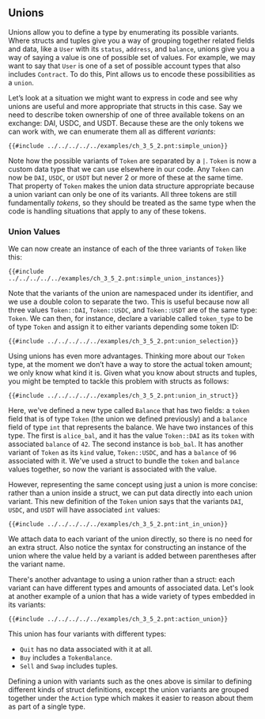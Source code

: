 ## Unions

Unions allow you to define a type by enumerating its possible variants. Where structs and tuples
give you a way of grouping together related fields and data, like a `User` with its `status`,
`address`, and `balance`, unions give you a way of saying a value is one of possible set of values.
For example, we may want to say that `User` is one of a set of possible account types that also
includes `Contract`. To do this, Pint allows us to encode these possibilities as a `union`.

Let’s look at a situation we might want to express in code and see why unions are useful and more
appropriate that structs in this case. Say we need to describe token ownership of one of three
available tokens on an exchange: DAI, USDC, and USDT. Because these are the only tokens we can work
with, we can enumerate them all as different _variants_:

```pint
{{#include ../../../../../examples/ch_3_5_2.pnt:simple_union}}
```

Note how the possible variants of `Token` are separated by a `|`. `Token` is now a custom data type
that we can use elsewhere in our code. Any `Token` can now be `DAI`, `USDC`, or `USDT` but never 2
or more of these at the same time. That property of `Token` makes the union data structure
appropriate because a union variant can only be one of its variants. All three tokens are still
fundamentally _tokens_, so they should be treated as the same type when the code is handling
situations that apply to any of these tokens.

### Union Values

We can now create an instance of each of the three variants of `Token` like this:

```pint
{{#include ../../../../../examples/ch_3_5_2.pnt:simple_union_instances}}
```

Note that the variants of the union are namespaced under its identifier, and we use a double colon
to separate the two. This is useful because now all three values `Token::DAI`, `Token::USDC`, and
`Token::USDT` are of the same type: `Token`. We can then, for instance, declare a variable called
`token_type` to be of type `Token` and assign it to either variants depending some token ID:

```pint
{{#include ../../../../../examples/ch_3_5_2.pnt:union_selection}}
```

Using unions has even more advantages. Thinking more about our `Token` type, at the moment we don’t
have a way to store the actual token amount; we only know what kind it is. Given what you know about
structs and tuples, you might be tempted to tackle this problem with structs as follows:

```pint
{{#include ../../../../../examples/ch_3_5_2.pnt:union_in_struct}}
```

Here, we've defined a new type called `Balance` that has two fields: a `token` field that is of type
`Token` (the union we defined previously) and a `balance` field of type `int` that represents the
balance. We have two instances of this type. The first is `alice_bal`, and it has the value
`Token::DAI` as its `token` with associated `balance` of `42`. The second instance is `bob_bal`. It
has another variant of `Token` as its `kind` value, `Token::USDC`, and has a `balance` of `96`
associated with it. We've used a struct to bundle the `token` and `balance` values together, so now
the variant is associated with the value.

However, representing the same concept using just a union is more concise: rather than a union
inside a struct, we can put data directly into each union variant. This new definition of the
`Token` union says that the variants `DAI`, `USDC`, and `USDT` will have associated `int` values:

```pint
{{#include ../../../../../examples/ch_3_5_2.pnt:int_in_union}}
```

We attach data to each variant of the union directly, so there is no need for an extra struct. Also
notice the syntax for constructing an instance of the union where the value held by a variant is
added between parentheses after the variant name.

There's another advantage to using a union rather than a struct: each variant can have different
types and amounts of associated data. Let's look at another example of a union that has a wide
variety of types embedded in its variants:

```pint
{{#include ../../../../../examples/ch_3_5_2.pnt:action_union}}
```

This union has four variants with different types:

- `Quit` has no data associated with it at all.
- `Buy` includes a `TokenBalance`.
- `Sell` and `Swap` includes tuples.

Defining a union with variants such as the ones above is similar to defining different kinds of
struct definitions, except the union variants are grouped together under the `Action` type which
makes it easier to reason about them as part of a single type.
